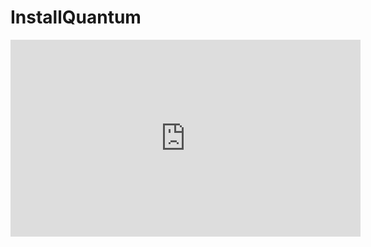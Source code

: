 # InstallQuantum

<iframe width="560" height="315" src="https://www.youtube.com/embed/o-FyH2A7Ed0" title="YouTube video player" frameborder="0" allow="accelerometer; autoplay; clipboard-write; encrypted-media; gyroscope; picture-in-picture" allowfullscreen></iframe>
